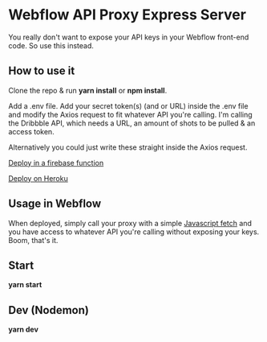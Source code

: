 # Webflow API Proxy Express Server

You really don't want to expose your API keys in your Webflow front-end code. So use this instead.

## How to use it

Clone the repo & run __yarn install__ or __npm install__.

Add a .env file. Add your secret token(s) (and or URL) inside the .env file and modify the Axios request to fit whatever API you're calling. I'm calling the Dribbble API, which needs a URL, an amount of shots to be pulled & an access token. 

Alternatively you could just write these straight inside the Axios request.

[Deploy in a firebase function](https://firebase.google.com/docs/functions/get-started)

[Deploy on Heroku](https://devcenter.heroku.com/articles/deploying-nodejs)

## Usage in Webflow

When deployed, simply call your proxy with a simple [Javascript fetch](https://developer.mozilla.org/en-US/docs/Web/API/Fetch_API/Using_Fetch) and you have access to whatever API you're calling without exposing your keys. Boom, that's it.

## Start 

__yarn start__

## Dev (Nodemon)

__yarn dev__